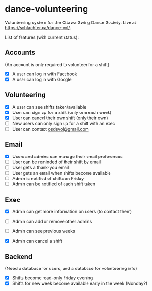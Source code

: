 # dance-volunteering
Volunteering system for the Ottawa Swing Dance Society. Live at https://schlachter.ca/dance-vol/.


List of features (with current status):

Accounts
--------
(An account is only required to volunteer for a shift)
- [X] A user can log in with Facebook
- [X] A user can log in with Google

Volunteering
------------
- [X] A user can see shifts taken/available
- [X] User can sign up for a shift (only one each week)
- [X] User can cancel their own shift (only their own)
- [ ] New users can only sign up for a shift with an exec
- [ ] User can contact osdsvol@gmail.com

Email
-----
- [X] Users and admins can manage their email preferences
- [ ] User can be reminded of their shift by email
- [ ] User gets a thank-you email
- [ ] User gets an email when shifts become available
- [ ] Admin is notified of shifts on Friday
- [ ] Admin can be notified of each shift taken

Exec
----
- [X] Admin can get more information on users (to contact them)
- [ ] Admin can add or remove other admins
- [ ] Admin can see previous weeks
- [X] Admin can cancel a shift


Backend
-------
(Need a database for users, and a database for volunteering info)
- [X] Shifts become read-only Friday evening
- [X] Shifts for new week become available early in the week (Monday?)
